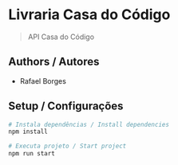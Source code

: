 
# Livraria Casa do Código

> API Casa do Código

## Authors / Autores
 
 - Rafael Borges

## Setup / Configurações

``` bash
# Instala dependências / Install dependencies
npm install

# Executa projeto / Start project
npm run start
```
